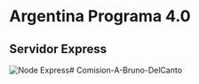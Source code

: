# Argentina Programa 4.0

## Servidor Express

![Node Express](https://somospnt.com/images/blog/zojuy79lo3fn3qdt7g6p.png)#   C o m i s i o n - A - B r u n o - D e l C a n t o  
 